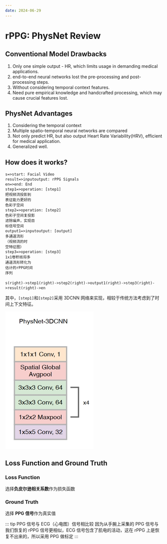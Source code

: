 ```yaml
---
date: 2024-06-29
---
```


# rPPG: PhysNet Review

## Conventional Model Drawbacks

1. Only one simple output - HR, which limits usage in demanding medical applications.
2. end-to-end neural networks lost the pre-processing and post-processing steps.
3. Without considering temporal context features.
4. Need pure empirical knowledge and handcrafted processing, which may cause crucial features lost.

## PhysNet Advantages

1. Considering the temporal context
2. Multiple spatio-temporal neural networks are compared
3. Not only predict HR, but also output Heart Rate Variability(HRV), efficient for medical application.
4. Generalized well.

## How does it works?

```flow
s=>start: Facial Video
result=>inputoutput: rPPG Signals
en=>end: End
step1=>operation: [step1]
把视频流投影到
表征能力更好的
色彩子空间
step2=>operation: [step2]
色彩子空间复投影
滤除噪声，实现目
标信号空间
output1=>inputoutput: [output]
多通道流形
（视频流的时
空特征图）
step3=>operation: [step3]
1x1卷积核将多
通道流形转化为
估计的rPPG时间
序列

s(right)->step1(right)->step2(right)->output1(right)->step3(right)->result(right)->en
```

其中，`[step1]`和`[step2]`采用 3DCNN 网络来实现，相较于传统方法考虑到了时间上下文特征。

![PhysNet 3DCNN Sturcture](/images/Study/PhysNet_structure.png)

## Loss Function and Ground Truth

### Loss Function

选择**负皮尔逊相关系数**作为损失函数

### Ground Truth

选择 **PPG 信号**作为真实值

::: tip PPG 信号与 ECG（心电图）信号相比较
因为从手腕上采集的 PPG 信号与我们恢复的 rPPG 信号更相似，ECG 信号包含了肌电的活动，这在 rPPG 上是恢复不出来的，所以采用 PPG 做标定
:::
